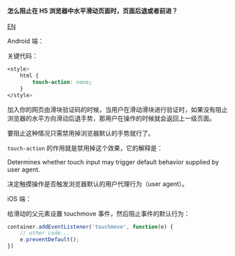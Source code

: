 #### 怎么阻止在 H5 浏览器中水平滑动页面时，页面后退或者前进？

[EN](./en/How-to-prevent-the-browser's-forward-or-back-action-while-touching-the-screen-horizontally.md)

Android 端：

关键代码：

```css
<style>
    html {
        touch-action: none;
    }
</style>
```

加入你的网页由滑块验证码的时候，当用户在滑动滑块进行验证时，如果没有阻止浏览器的水平方向滑动后退手势，那用户在操作的时候就会返回上一级页面。

要阻止这种情况只需禁用掉浏览器默认的手势就行了。

```touch-action``` 的作用就是禁用掉这个效果，它的解释是：

Determines whether touch input may trigger default behavior supplied by user agent. 

决定触摸操作是否触发浏览器默认的用户代理行为（user agent）。

iOS 端：

给滑动的父元素设置 touchmove 事件，然后阻止事件的默认行为：

```javascript
container.addEventListener('touchmove', function(e) {
    // other code...
    e.preventDefault();
})
```

